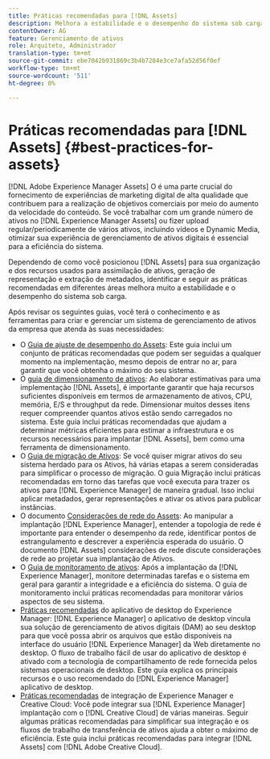 ```yaml
---
title: Práticas recomendadas para [!DNL Assets]
description: Melhora a estabilidade e o desempenho do sistema sob carga, identificando e aderindo às práticas recomendadas que dependem da sua implantação e configuração.
contentOwner: AG
feature: Gerenciamento de ativos
role: Arquiteto, Administrador
translation-type: tm+mt
source-git-commit: ebe7042b931869c3b4b7204e3ce7afa52d56f0ef
workflow-type: tm+mt
source-wordcount: '511'
ht-degree: 0%

---
```



# Práticas recomendadas para [!DNL Assets] {#best-practices-for-assets}

[!DNL Adobe Experience Manager Assets] O é uma parte crucial do fornecimento de experiências de marketing digital de alta qualidade que contribuem para a realização de objetivos comerciais por meio do aumento da velocidade do conteúdo. Se você trabalhar com um grande número de ativos no [!DNL Experience Manager Assets] ou fizer upload regular/periodicamente de vários ativos, incluindo vídeos e Dynamic Media, otimizar sua experiência de gerenciamento de ativos digitais é essencial para a eficiência do sistema.

Dependendo de como você posicionou [!DNL Assets] para sua organização e dos recursos usados para assimilação de ativos, geração de representação e extração de metadados, identificar e seguir as práticas recomendadas em diferentes áreas melhora muito a estabilidade e o desempenho do sistema sob carga.

Após revisar os seguintes guias, você terá o conhecimento e as ferramentas para criar e gerenciar um sistema de gerenciamento de ativos da empresa que atenda às suas necessidades:

* O [Guia de ajuste de desempenho do Assets](/help/assets/performance-tuning-guidelines.md): Este guia inclui um conjunto de práticas recomendadas que podem ser seguidas a qualquer momento na implementação, mesmo depois de entrar no ar, para garantir que você obtenha o máximo do seu sistema.
* O [guia de dimensionamento de ativos](/help/assets/assets-sizing-guide.md): Ao elaborar estimativas para uma implementação [!DNL Assets], é importante garantir que haja recursos suficientes disponíveis em termos de armazenamento de ativos, CPU, memória, E/S e throughput da rede. Dimensionar muitos desses itens requer compreender quantos ativos estão sendo carregados no sistema. Este guia inclui práticas recomendadas que ajudam a determinar métricas eficientes para estimar a infraestrutura e os recursos necessários para implantar [!DNL Assets], bem como uma ferramenta de dimensionamento.
* O [Guia de migração de Ativos](/help/assets/assets-migration-guide.md): Se você quiser migrar ativos do seu sistema herdado para os Ativos, há várias etapas a serem consideradas para simplificar o processo de migração. O guia Migração inclui práticas recomendadas em torno das tarefas que você executa para trazer os ativos para [!DNL Experience Manager] de maneira gradual. Isso inclui aplicar metadados, gerar representações e ativar os ativos para publicar instâncias.
* O documento [Considerações de rede do Assets](/help/assets/assets-network-considerations.md): Ao manipular a implantação [!DNL Experience Manager], entender a topologia de rede é importante para entender o desempenho da rede, identificar pontos de estrangulamento e descrever a experiência esperada do usuário. O documento [!DNL Assets] considerações de rede discute considerações de rede ao projetar sua implantação de Ativos.
* O [Guia de monitoramento de ativos](/help/assets/assets-monitoring-best-practices.md): Após a implantação da [!DNL Experience Manager], monitore determinadas tarefas e o sistema em geral para garantir a integridade e a eficiência do sistema. O guia de monitoramento inclui práticas recomendadas para monitorar vários aspectos de seu sistema.
* [Práticas recomendadas](https://experienceleague.adobe.com/docs/experience-manager-desktop-app/using/introduction.html) do aplicativo de desktop do Experience Manager:  [!DNL Experience Manager] o aplicativo de desktop vincula sua solução de gerenciamento de ativos digitais (DAM) ao seu desktop para que você possa abrir os arquivos que estão disponíveis na interface do usuário  [!DNL Experience Manager] da Web diretamente no desktop. O fluxo de trabalho fácil de usar do aplicativo de desktop é ativado com a tecnologia de compartilhamento de rede fornecida pelos sistemas operacionais de desktop. Este guia explica os principais recursos e o uso recomendado do [!DNL Experience Manager] aplicativo de desktop.
* [Práticas recomendadas](/help/assets/aem-cc-integration-best-practices.md) de integração de Experience Manager e Creative Cloud: Você pode integrar sua  [!DNL Experience Manager] implantação com o  [!DNL Creative Cloud] de várias maneiras. Seguir algumas práticas recomendadas para simplificar sua integração e os fluxos de trabalho de transferência de ativos ajuda a obter o máximo de eficiência. Este guia inclui práticas recomendadas para integrar [!DNL Assets] com [!DNL Adobe Creative Cloud].
